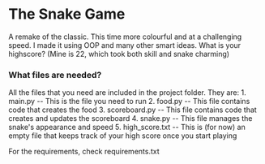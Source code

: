 # The Snake Game
A remake of the classic. This time more colourful and at a challenging speed. I made it using OOP and many other smart ideas.
What is your highscore? (Mine is 22, which took both skill and snake charming)


### What files are needed?
All the files that you need are included in the project folder. They are:
    1. main.py  -- This is the file you need to run
    2. food.py -- This file contains code that creates the food
    3. scoreboard.py -- This file contains code that creates and updates the scoreboard
    4. snake.py -- This file manages the snake's appearance and speed
    5. high_score.txt -- This is (for now) an empty file that keeps track of your high score once you start playing


For the requirements, check requirements.txt



